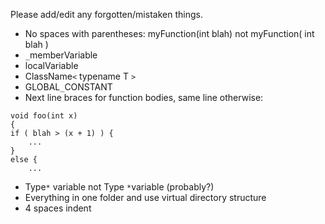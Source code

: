 Please add/edit any forgotten/mistaken things.

  * No spaces with parentheses: myFunction(int blah) not myFunction( int blah )
  * `_`memberVariable
  * localVariable
  * ClassName`<` typename T `>`
  * GLOBAL`_`CONSTANT
  * Next line braces for function bodies, same line otherwise:
```
void foo(int x)
{
if ( blah > (x + 1) ) {
    ...
}
else {
    ...
```
  * Type`*` variable not Type `*`variable (probably?)
  * Everything in one folder and use virtual directory structure
  * 4 spaces indent